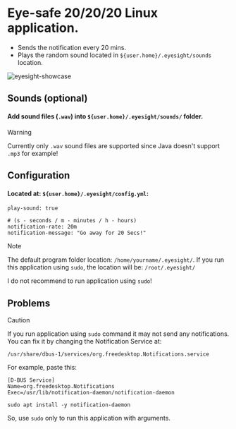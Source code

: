 # Eye-safe 20/20/20 Linux application.

* Sends the notification every 20 mins.
* Plays the random sound located in `${user.home}/.eyesight/sounds` location.

![eyesight-showcase](https://github.com/Dreaght/EyesightNotify/assets/111290888/3101b0f1-f116-4d75-80b5-e3c50e784296)

## Sounds (optional)
#### Add sound files (`.wav`) into `${user.home}/.eyesight/sounds/` folder.
> [!WARNING]
> Currently only `.wav` sound files are supported
> since Java doesn't support `.mp3` for example!

## Configuration
#### Located at: `${user.home}/.eyesight/config.yml`:
```
play-sound: true

# (s - seconds / m - minutes / h - hours)
notification-rate: 20m
notification-message: "Go away for 20 Secs!"
```

> [!NOTE]
> The default program folder location:
> `/home/yourname/.eyesight/`.
> If you run this application using `sudo`, the location will be:
> `/root/.eyesight/`
>
> I do not recommend to run application using `sudo`!

## Problems
> [!CAUTION]
> If you run application using `sudo` command
> it may not send any notifications. You can fix it
> by changing the Notification Service at:
>
> `/usr/share/dbus-1/services/org.freedesktop.Notifications.service`
>
> For example, paste this:
> ```
> [D-BUS Service]
> Name=org.freedesktop.Notifications
> Exec=/usr/lib/notification-daemon/notification-daemon
> ```
>
> `sudo apt install -y notification-daemon`
>
> So, use `sudo` only to run this application with arguments.

